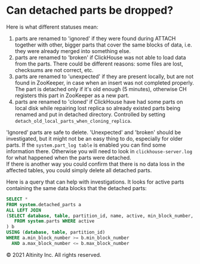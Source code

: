 # Can detached parts be dropped?

Here is what different statuses mean:  
1. parts are renamed to 'ignored' if they were found during ATTACH together with other, bigger parts that cover the same blocks of data, i.e. they were already merged into something else.  
2. parts are renamed to 'broken' if ClickHouse was not able to load data from the parts. There could be different reasons: some files are lost, checksums are not correct, etc.  
3. parts are renamed to 'unexpected' if they are present locally, but are not found in ZooKeeper, in case when an insert was not completed properly. The part is detached only if it's old enough \(5 minutes\), otherwise CH registers this part in ZooKeeper as a new part.  
4. parts are renamed to 'cloned' if ClickHouse have had some parts on local disk while repairing lost replica so already existed parts being renamed and put in detached directory. Controlled by setting `detach_old_local_parts_when_cloning_replica`.

'Ignored' parts are safe to delete. 'Unexpected' and 'broken' should be investigated, but it might not be an easy thing to do, especially for older parts. If the `system.part_log table` is enabled you can find some information there. Otherwise you will need to look in `clickhouse-server.log` for what happened when the parts were detached.  
If there is another way you could confirm that there is no data loss in the affected tables, you could simply delete all detached parts.

Here is a query that can help with investigations. It looks for active parts containing the same data blocks that the detached parts:

```sql
SELECT *
FROM system.detached_parts a
ALL LEFT JOIN 
(SELECT database, table, partition_id, name, active, min_block_number, max_block_number 
   FROM system.parts WHERE active
) b 
USING (database, table, partition_id)
WHERE a.min_block_number >= b.min_block_number
  AND a.max_block_number <= b.max_block_number
```

© 2021 Altinity Inc. All rights reserved.

